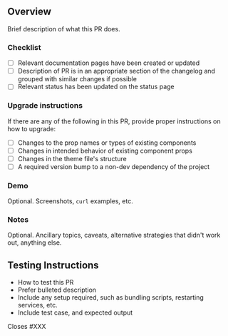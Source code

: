 ## Overview

Brief description of what this PR does.

### Checklist

- [ ] Relevant documentation pages have been created or updated
- [ ] Description of PR is in an appropriate section of the changelog and grouped with similar changes if possible
- [ ] Relevant status has been updated on the status page

### Upgrade instructions

If there are any of the following in this PR, provide proper instructions on how to upgrade:

- [ ] Changes to the prop names or types of existing components
- [ ] Changes in intended behavior of existing component props
- [ ] Changes in the theme file's structure
- [ ] A required version bump to a non-dev dependency of the project

### Demo

Optional. Screenshots, `curl` examples, etc.

### Notes

Optional. Ancillary topics, caveats, alternative strategies that didn't work out, anything else.

## Testing Instructions

- How to test this PR
- Prefer bulleted description
- Include any setup required, such as bundling scripts, restarting services, etc.
- Include test case, and expected output

Closes #XXX
